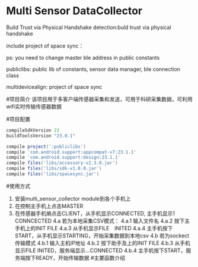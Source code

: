 Multi Sensor DataCollector
===

Build Trust via Physical Handshake
detection:buld trust via physical handshake

include project of space sync：

ps: you need to change  master ble address in public constants

publiclibs: public lib of constants, sensor data manager, ble connection class

multidevicealign: project of space sync

#项目简介
该项目用于多客户端传感器采集和发送，可用于科研采集数据，可利用wifi实时传输传感器数据

#项目配置
```gradle
compileSdkVersion 23
buildToolsVersion "23.0.1"
```
```gradle
compile project(':publiclibs')
compile 'com.android.support:appcompat-v7:23.1.1'
compile 'com.android.support:design:23.1.1'
compile files('libs/accessory-v2.3.0.jar')
compile files('libs/sdk-v1.0.0.jar')
compile files('libs/spacesync.jar')
```
#使用方式
1. 安装multi_sensor_collector module到各个手机上
2. 在控制主手机上点击MASTER
3. 在传感器手机熵点击CLIENT，从手机显示CONNECTED, 主手机显示1 CONNCECTED
4.a 若为本地采集CSV模式：
  4.a.1 输入文件名
  4.a.2 按下主手机上的INIT FILE
  4.a.3 从手机显示FILE　INITED
  4.a.4 主手机按下START，从手机显示STARTING，开始采集数据到本地csv
4.b 若为sockect传输模式
  4.b.1 输入主机IP地址
  4.b.2 按下助手及上的INIT FILE
  4.b.3 从手机显示FILE INITED，服务端显示...CONNECTED
  4.b.4 主手机按下START，服务端按下READY，开始传输数据
#主要函数介绍
